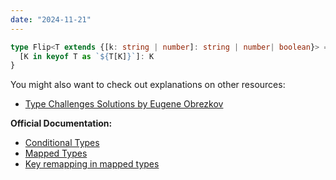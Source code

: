 ```yaml
---
date: "2024-11-21"
---
```

```ts
type Flip<T extends {[k: string | number]: string | number| boolean}> = {
  [K in keyof T as `${T[K]}`]: K
}
```

You might also want to check out explanations on other resources:
- [Type Challenges Solutions by Eugene Obrezkov](https://github.com/ghaiklor/type-challenges-solutions/blob/main/en/medium-flip.md)

**Official Documentation:**
- [Conditional Types](https://www.typescriptlang.org/docs/handbook/2/conditional-types.html)
- [Mapped Types](https://www.typescriptlang.org/docs/handbook/2/mapped-types.html)
- [Key remapping in mapped types](https://www.typescriptlang.org/docs/handbook/release-notes/typescript-4-1.html#key-remapping-in-mapped-types)




